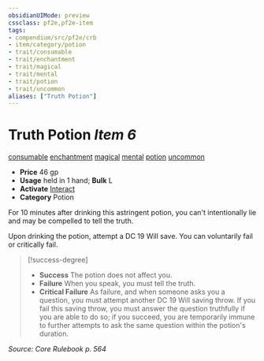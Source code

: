```yaml
---
obsidianUIMode: preview
cssclass: pf2e,pf2e-item
tags:
- compendium/src/pf2e/crb
- item/category/potion
- trait/consumable
- trait/enchantment
- trait/magical
- trait/mental
- trait/potion
- trait/uncommon
aliases: ["Truth Potion"]
---
```

# Truth Potion *Item 6*  
[consumable](../../../rules/traits/consumable.md)  [enchantment](../../../rules/traits/enchantment.md)  [magical](../../../rules/traits/magical.md)  [mental](../../../rules/traits/mental.md)  [potion](../../../rules/traits/potion.md)  [uncommon](../../../rules/traits/uncommon.md)  

- **Price** 46 gp
- **Usage** held in 1 hand; **Bulk** L
- **Activate** [Interact](../../../rules/actions/interact.md)
- **Category** Potion

For 10 minutes after drinking this astringent potion, you can't intentionally lie and may be compelled to tell the truth.

Upon drinking the potion, attempt a DC 19 Will save. You can voluntarily fail or critically fail.

> [!success-degree] 
> - **Success** The potion does not affect you.
> - **Failure** When you speak, you must tell the truth.
> - **Critical Failure** As failure, and when someone asks you a question, you must attempt another DC 19 Will saving throw. If you fail this saving throw, you must answer the question truthfully if you are able to do so; if you succeed, you are temporarily immune to further attempts to ask the same question within the potion's duration.

*Source: Core Rulebook p. 564*